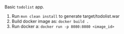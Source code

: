 Basic `todolist` app.
1. Run `mvn clean install` to generate target/todolist.war
2. Build docker image as: `docker build .`
3. Run docker a: `docker run -p 8080:8080 <image_id>`
#
